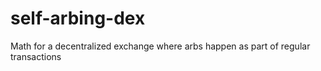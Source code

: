# self-arbing-dex
Math for a decentralized exchange where arbs happen as part of regular transactions
